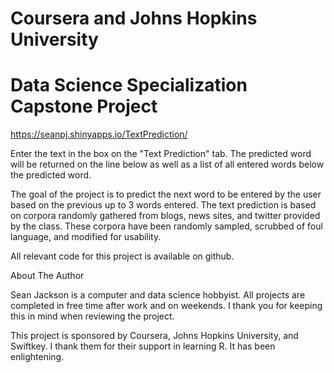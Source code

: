 # Coursera and Johns Hopkins University 
# Data Science Specialization Capstone Project

https://seanpj.shinyapps.io/TextPrediction/

Enter the text in the box on the "Text Prediction" tab. The predicted word will be returned
on the line below as well as a list of all entered words below the predicted word.

The goal of the project is to predict the next word to be entered by the user
based on the previous up to 3 words entered. The text prediction is based on corpora
randomly gathered from blogs, news sites, and twitter provided by the class. These
corpora have been randomly sampled, scrubbed of foul language, and modified for usability.

All relevant code for this project is available on github.

About The Author

Sean Jackson is a computer and data science hobbyist. All projects are completed in free time after work and on weekends. 
I thank you for keeping this in mind when reviewing the project.

This project is sponsored by Coursera, Johns Hopkins University, and Swiftkey.
I thank them for their support in learning R. It has been enlightening.
